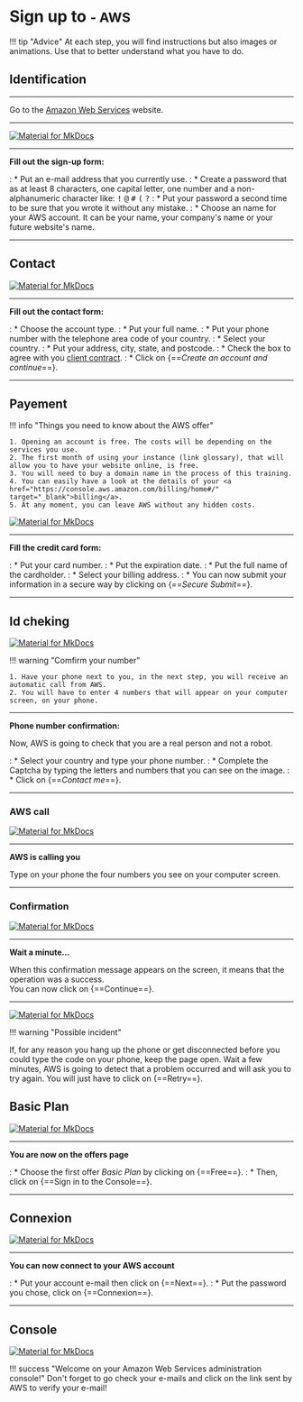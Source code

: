 # Sign up to <small>- AWS</small>

!!! tip "Advice"
    At each step, you will find instructions but also images or animations. Use that to better understand what you have to do.

## Identification

***

Go to the <a href="https://portal.aws.amazon.com/billing/signup#/start" target="_blank">Amazon Web Services</a> website.

***

[![Material for MkDocs](assets/images/aws/inscription/1.gif)](assets/images/aws/inscription/1.gif)

***

**Fill out the sign-up form:**

:    * Put an e-mail address that you currently use.
:    * Create a password that as at least 8 characters, one capital letter, one number and a non-alphanumeric character like: <kbd>!</kbd> <kbd>@</kbd> <kbd>#</kbd> <kbd>(</kbd> <kbd>?</kbd>
:    * Put your password a second time to be sure that you wrote it without any mistake.
:    * Choose an name for your AWS account. It can be your name, your company's name or your future website's name.
***

## Contact

[![Material for MkDocs](assets/images/aws/inscription/2.gif)](assets/images/aws/inscription/2.gif)

***

**Fill out the contact form:**

:    * Choose the account type.
:    * Put your full name.
:    * Put your phone number with the telephone area code of your country.
:    * Select your country.
:    * Put your address, city, state, and postcode.
:    * Check the box to agree with you <a href="https://aws.amazon.com/fr/agreement/" target="_blank">client contract</a>.
:    * Click on {==*Create an account and continue*==}.

***

## Payement


!!! info "Things you need to know about the AWS offer"

    1. Opening an account is free. The costs will be depending on the services you use.
    2. The first month of using your instance (link glossary), that will allow you to have your website online, is free.
    3. You will need to buy a domain name in the process of this training.
    4. You can easily have a look at the details of your <a href="https://console.aws.amazon.com/billing/home#/" target="_blank">billing</a>.
    5. At any moment, you can leave AWS without any hidden costs.

[![Material for MkDocs](assets/images/aws/inscription/3.gif)](assets/images/aws/inscription/3.gif)

***

**Fill the credit card form:**

:    * Put your card number.
:    * Put the expiration date.
:    * Put the full name of the cardholder.
:    * Select your billing address.
:    * You can now submit your information in a secure way by clicking on {==*Secure Submit*==}.

***

## Id cheking

[![Material for MkDocs](assets/images/aws/inscription/4.gif)](assets/images/aws/inscription/4.gif)

!!! warning "Comfirm your number"

    1. Have your phone next to you, in the next step, you will receive an automatic call from AWS.
    2. You will have to enter 4 numbers that will appear on your computer screen, on your phone.

***

**Phone number confirmation:**

Now, AWS is going to check that you are a real person and not a robot.

:    * Select your country and type your phone number.
:    * Complete the Captcha by typing the letters and numbers that you can see on the image.
:    * Click on {==*Contact me*==}.

***

### AWS call

[![Material for MkDocs](assets/images/aws/inscription/5.gif)](assets/images/aws/inscription/5.gif)

***

**AWS is calling you**

Type on your phone the four numbers you see on your computer screen.

***

### Confirmation

[![Material for MkDocs](assets/images/aws/inscription/6.gif)](assets/images/aws/inscription/6.gif)

***

**Wait a minute...**

When this confirmation message appears on the screen, it means that the operation was a success.<br>
You can now click on {==Continue==}.

***

[![Material for MkDocs](assets/images/aws/inscription/7.png)](assets/images/aws/inscription/7.png)

!!! warning "Possible incident"

   If, for any reason you hang up the phone or get disconnected before you could type the code on your phone, keep the page open. Wait a few minutes, AWS is going to detect that a problem occurred and will ask you to try again. You will just have to click on {==Retry==}.

## Basic Plan

[![Material for MkDocs](assets/images/aws/inscription/8.gif)](assets/images/aws/inscription/8.gif)

***

**You are now on the offers page**

:    * Choose the first offer *Basic Plan* by clicking on {==Free==}.
:    * Then, click on {==Sign in to the Console==}.

***

## Connexion

[![Material for MkDocs](assets/images/aws/inscription/9.gif)](assets/images/aws/inscription/9.gif)

***

**You can now connect to your AWS account**

:    * Put your account e-mail then click on {==Next==}.
:    * Put the password you chose, click on {==Connexion==}.

***

## Console

[![Material for MkDocs](assets/images/aws/inscription/10.png)](assets/images/aws/inscription/10.png)

!!! success "Welcome on your Amazon Web Services administration console!"
    Don't forget to go check your e-mails and click on the link sent by AWS to verify your e-mail!